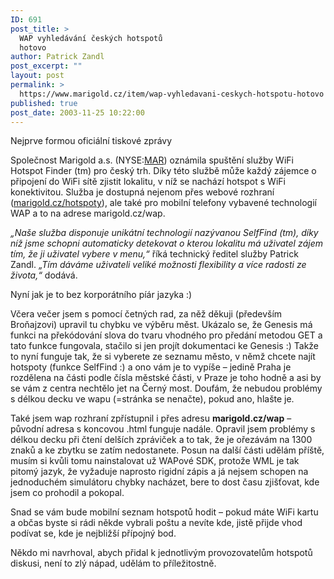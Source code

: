 ```yaml
---
ID: 691
post_title: >
  WAP vyhledávání českých hotspotů
  hotovo
author: Patrick Zandl
post_excerpt: ""
layout: post
permalink: >
  https://www.marigold.cz/item/wap-vyhledavani-ceskych-hotspotu-hotovo
published: true
post_date: 2003-11-25 10:22:00
---
```

<P>Nejprve formou oficiální tiskové zprávy</P>
<P>Společnost Marigold a.s. (NYSE:<A href="http://finance.yahoo.com/q?s=MAR&amp;d=t" target=_blank>MAR</A>) oznámila spuštění služby WiFi Hotspot Finder (tm) pro český trh. Díky této službě může každý zájemce o připojení do WiFi sítě zjistit lokalitu, v níž se nachází hotspot s WiFi konektivitou. Služba je dostupná nejenom přes webové rozhraní (<A href="http://www.marigold.cz/hotspoty">marigold.cz/hotspoty</A>), ale také pro mobilní telefony vybavené technologií WAP a to na adrese marigold.cz/wap. </P>
<P><EM>&#8222;Naše služba disponuje unikátní technologií nazývanou SelfFind (tm), díky níž jsme schopni automaticky detekovat o kterou lokalitu má uživatel zájem tím, že ji uživatel vybere v menu,&#8220;</EM> říká technický ředitel služby Patrick Zandl. <EM>&#8222;Tím dáváme uživateli veliké možnosti flexibility a více radosti ze života,&#8220;</EM> dodává.</P>
<P>Nyní jak je to bez korporátního píár jazyka :) </P>
<P>Včera večer jsem s pomocí četných rad, za něž děkuji (především Broňajzovi) upravil tu chybku ve výběru měst. Ukázalo se, že Genesis má funkci na překódování slova do tvaru vhodného pro předání metodou GET a tato funkce fungovala, stačilo si jen projít dokumentaci ke Genesis :) Takže to nyní funguje tak, že si vyberete ze seznamu město, v němž chcete najít hotspoty (funkce SelfFind :) a ono vám je to vypíše &#8211; jedině Praha je rozdělena na části podle čísla městské části, v Praze je toho hodně a asi by se vám z centra nechtělo jet na Černý most. Doufám, že nebudou problémy s délkou decku ve wapu (=stránka se nenačte), pokud ano, hlašte je.</P>
<P>Také jsem wap rozhraní zpřístupnil i přes adresu <STRONG>marigold.cz/wap</STRONG> &#8211; původní adresa s koncovou .html funguje nadále. Opravil jsem problémy s délkou decku při čtení delších zpráviček a to tak, že je ořezávám na 1300 znaků a ke zbytku se zatím nedostanete. Posun na další části udělám příště, musím si kvůli tomu nainstalovat už WAPové SDK, protože WML je tak pitomý jazyk, že vyžaduje naprosto rigidní zápis a já nejsem schopen na jednoduchém simulátoru chybky nacházet, bere to dost času zjišťovat, kde jsem co prohodil a pokopal. </P>
<P>Snad se vám bude mobilní seznam hotspotů hodit &#8211; pokud máte WiFi kartu a občas byste si rádi někde vybrali poštu a nevíte kde, jistě přijde vhod podívat se, kde je nejbližší přípojný bod. </P>
<P>Někdo mi navrhoval, abych přidal k jednotlivým provozovatelům hotspotů diskusi, není to zlý nápad, udělám to příležitostně. </P>
